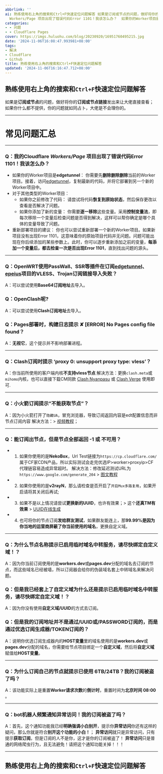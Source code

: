 ```yaml
---
abbrlink: ''
ai: 熟练使用右上角的搜索和Ctrl+F快速定位问题解答 如果是订阅或节点的问题，做好将你的订阅或节点链接发出来让大佬直接查看； 如果你什么都不提供，你的问题就如同占卜，大佬是不会理你的。  常见问题汇总  Q：我的Cloudflare
  Workers/Page 项目出现了错误代码Error 1101！我该怎么办？  如果你的Worker项目是edgetunnel...
categories:
- - 问题
- - Cloudflare Pages
cover: https://imgs.huluohu.com/blog/20230920/16951760495215.jpg
date: '2024-11-06T16:08:47.993981+08:00'
tags:
- 解决
- Cloudflare
- Github
title: 熟练使用右上角的搜索和Ctrl+F快速定位问题解答
updated: '2024-11-06T16:16:47.712+08:00'
---
```

## **熟练使用右上角的搜索和`Ctrl+F`快速定位问题解答**

如果是**订阅或节点**的问题，做好将你的**订阅或节点链接**发出来让大佬直接查看；
如果你什么都不提供，你的问题就如同占卜，大佬是不会理你的。

---

# 常见问题汇总

---

### Q：我的Cloudflare *Workers/Page* 项目出现了错误代码Error 1101！我该怎么办？

* 如果你的Worker项目是**edgetunnel**： 你需要先**删除删除删除**当前的Worker项目。接着，访问[edgetunnel](https://github.com/cmliu/edgetunnel/blob/main/_worker.js)，复制最新的代码，并将它部署到另一个新的Worker项目中。
* 对于其他类型的Worker项目：
  * 如果你之前修改了代码： 请尝试将代码**恢复到原始状态**，然后保存更改以查看是否解决了问题。
  * 如果你添加了新的变量： 你需要**逐一移除**这些变量。采用**控制变量法**，即每次移除一个变量后检查问题是否得到解决，这样可以帮你确定是哪个具体的变量导致了问题。
* 重新部署项目的建议： 你也可以尝试重新部署一个新的Worker项目。如果新项目没有出现Error 1101，这意味着你的原始项目代码并无问题。问题可能出现在你后续添加的某些参数上。此时，你可以逐步重新添加之前的变量，**每添加一个变量后，都去检查一次是否出现Error 1101**，直到找出问题的源头。

---

### Q：OpenWRT使用**PassWall**、**SSR**等插件在订阅[edgetunnel](https://github.com/cmliu/edgetunnel)、[epeius](https://github.com/cmliu/epeius)项目的VLESS、Trojan订阅链接导入失败？

A：可以尝试使用**Base64订阅地址**去导入。

### Q：**OpenClash**呢?

A：可以尝试使用**Clash订阅地址**去导入。

### Q：Pages部署时，构建日志提示 ✘ [ERROR] No Pages config file found？

A：**无视它**，这个提示并不影响部署进程。

---

### Q：Clash订阅时提示 ‘proxy 0: unsupport proxy type: vless’？

A：你当前所使用的客户端内核**不支持vless节点**
解决方法：更换`clash.meta`或`mihomo`内核，也可以直接下载CM同款 [Clash Nyanpasu](https://github.com/LibNyanpasu/clash-nyanpasu) 或 [Clash Verge](https://github.com/clash-verge-rev/clash-verge-rev) 使用即可.

---

### Q：小火箭订阅提示”不能获取节点”？

A：因为小火箭打开了`隐藏UA`，冒充浏览器，导致订阅返回内容是edt配置信息而非节点订阅内容
解决方法：> [视频教程](https://t.me/CMLiussss_channel/97)；

---

### Q：能订阅出节点，但是节点全部返回 **-1** 或 **不可用**？

* 1. 如果你使用的是**NekoBox**，Url Test链接为`https://cp.cloudflare.com/` 属于CF家CDN产品，所以实际测试会走完优选IP>worker>proxyip>CF 代理链容易造成异常超时。
     解决方法：修改延迟测试URL为 `https://www.google.com/generate_204` > [图文教程](https://t.me/CMLiussss_channel/58)
* 2. 如果你使用的是**v2rayN**，那么请检查是否开启了`开启Mux多路复用`，如果开启请将其关闭后再试;
* 3. 如果不是以上情况请尝试**更换新的UUID**，也许有效果；> 这个**还真TM有效果** > [UUID在线生成](https://1024tools.com/uuid)
* 4. 也可将你的节点订阅**发给群友测试**，如果群友能连上，那**99.99%**是因为**你当地的运营商屏蔽了你当前使用的域名**，更换自定义域。

---

### Q：为什么节点名称提示**已启用临时域名中转服务，请尽快绑定自定义域！**？

A：因为你当前订阅使用的是**workers.dev**或**pages.dev**分配的域名去订阅的节点，而这些域名已经被墙，所以订阅器会给你的伪装域名套上中转域名来解决问题。

### Q：但是我已经套上了自定义域为什么还是提示**已启用临时域名中转服务，请尽快绑定自定义域！**？

A：因为你没有使用**自定义域/UUID**的方式去订阅。

### Q：但是我的订阅地址并不是通过/UUID或/PASSWORD订阅的，而是通过**优选订阅生成器/TOKEN**订阅的？

A：说明你优选订阅生成器内的**HOST变量**里的域名使用的是**workers.dev**或**pages.dev**分配的域名，你需要给节点项目绑定一个**自定义域**，然后将**自定义域**赋值给**HOST变量**。

---

### Q：为什么订阅自己的节点就提示已使用 6TB/24TB？我的**订阅被盗**了吗？

A：该功能实际上是重置**Worker请求次数**的**倒计时**，重置时间为**北京时间 08:00** 。

---

### Q：bot机器人频繁通知**异常访问**！我的**订阅被盗**了吗？

A：首先，这个通知功能我已经**明确强调小白别开**，提示你**异常访问**你还有这样的疑问，那么你就是符合**别开这个功能的小白！**；
**异常访问**就只是异常访问，只有提示**获取订阅**，但是订阅的人不是你，这才是你的订阅被盗了！
**异常访问**只是普通的网络爬虫行为，且无法避免！请把这个通知功能关掉！！！

---

## 熟练使用右上角的搜索和`Ctrl+F`快速定位问题解答
